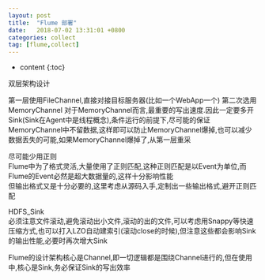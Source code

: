 ```yaml
---
layout: post
title:  "Flume 部署"
date:   2018-07-02 13:31:01 +0800
categories: collect
tag: [flume,collect]
---
```


* content
{:toc}



双层架构设计

第一层使用FileChannel,直接对接目标服务器(比如一个WebApp一个)
第二次选用MemoryChannel 
对于MemoryChannel而言,最重要的写出速度.因此一定要多开Sink(Sink在Agent中是线程概念),条件运行的前提下,尽可能的保证MemoryChannel中不留数据,这样即可以防止MemoryChannel爆掉,也可以减少数据丢失的可能,如果MemoryChannel爆掉了,从第一层重采  

尽可能少用正则  
Flume中为了格式灵活,大量使用了正则匹配,这种正则匹配是以Event为单位,而Flume的Event必然是超大数据量的,这样十分影响性能  
但输出格式又是十分必要的,这里考虑从源码入手,定制出一些输出格式,避开正则匹配  

HDFS_Sink  
必须注意文件滚动,避免滚动出小文件,滚动的出的文件,可以考虑用Snappy等快速压缩方式,也可以打入LZO自动建索引(滚动close的时候),但注意这些都会影响Sink的输出性能,必要时再次增大Sink  

Flume的设计架构核心是Channel,即一切逻辑都是围绕Channel进行的,但在使用中,核心是Sink,务必保证Sink的写出效率  
